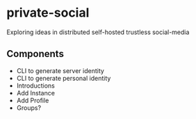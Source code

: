 # private-social
Exploring ideas in distributed self-hosted trustless social-media


## Components
- CLI to generate server identity
- CLI to generate personal identity
- Introductions
- Add Instance
- Add Profile
- Groups?
